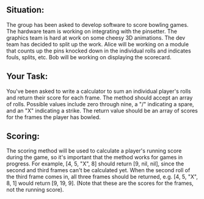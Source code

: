 ## Situation:
The group has been asked to develop software to score bowling games.
The hardware team is working on integrating with the pinsetter. The graphics team is
hard at work on some cheesy 3D animations.
The dev team has decided to split up the work. Alice will be working on a module that
counts up the pins knocked down in the individual rolls and indicates fouls, splits, etc.
Bob will be working on displaying the scorecard.

## Your Task:
You've been asked to write a calculator to sum an individual player's rolls
and return their score for each frame. The method should accept an array of rolls.
Possible values include zero through nine, a "/" indicating a spare, and an "X"
indicating a strike. The return value should be an array of scores for the frames the
player has bowled.
## Scoring:
The scoring method will be used to calculate a player's running score during
the game, so it's important that the method works for games in progress. For example,
[4, 5, "X", 8] should return [9, nil, nil], since the second and third frames can't be
calculated yet. When the second roll of the third frame comes in, all three frames
should be returned, e.g. [4, 5, "X", 8, 1] would return [9, 19, 9]. (Note that these are
the scores for the frames, not the running score).